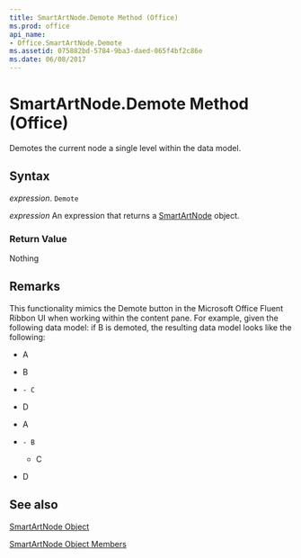 ```yaml
---
title: SmartArtNode.Demote Method (Office)
ms.prod: office
api_name:
- Office.SmartArtNode.Demote
ms.assetid: 075882bd-5784-9ba3-daed-065f4bf2c86e
ms.date: 06/08/2017
---
```



# SmartArtNode.Demote Method (Office)

Demotes the current node a single level within the data model.


## Syntax

 _expression_. `Demote`

 _expression_ An expression that returns a [SmartArtNode](./Office.SmartArtNode.md) object.


### Return Value

Nothing


## Remarks

This functionality mimics the Demote button in the Microsoft Office Fluent Ribbon UI when working within the content pane. For example, given the following data model: if B is demoted, the resulting data model looks like the following: 


- A
    
- B
    
- 
      - C
    
- D
    

- A
    
- 
      - B
    
  - C
    
- D
    

## See also


[SmartArtNode Object](Office.SmartArtNode.md)



[SmartArtNode Object Members](./overview/smartartnode-members-office.md)

